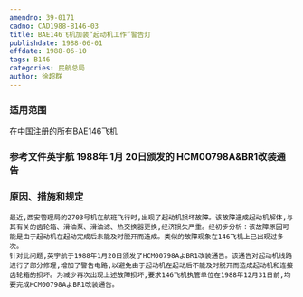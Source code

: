 ```yaml
---
amendno: 39-0171
cadno: CAD1988-B146-03
title: BAE146飞机加装“起动机工作”警告灯
publishdate: 1988-06-01
effdate: 1988-06-10
tags: B146
categories: 民航总局
author: 徐超群
---
```


### 适用范围 
在中国注册的所有BAE146飞机

### 参考文件英宇航 1988年 1月 20日颁发的 HCM00798A&BR1改装通告

### 原因、措施和规定 
    最近,西安管理局的2703号机在航班飞行时,出现了起动机损坏故障。该故障造成起动机解体,与其有关的齿轮箱、滑油泵、滑油滤、热交换器更换,经济损失严重。经初步分析：该故障原因可能是由于起动机在起动完成后未能及时脱开而造成。类似的故障现象在146飞机上已出现过多次。 
    针对此问题,英宇航于1988年1月20日颁发了HCM00798AよBR1改装通告。该通告对起动机线路进行了部分修理,增加了警告电路,以避免由于起动机在起动后不能及时脱开而造成起动机和连接齿轮箱的损坏。为减少再次出现上述故障损坏,要求146飞机执管单位在1988年12月31日前,均要完成HCM00798AよBR1改装通告。
